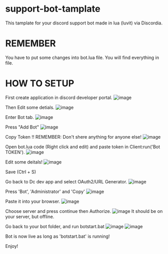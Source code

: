 # support-bot-tamplate
This tamplate for your discord support bot made in lua (luvit) via Discordia.

# REMEMBER
You have to put some changes into bot.lua file.
You will find everything in file.

# HOW TO SETUP

First create application in discord developer portal.
![image](https://user-images.githubusercontent.com/86526585/147913062-c20b03c4-b3d4-47d2-86bc-dc9925010b2b.png)

Then Edit some detials.
![image](https://user-images.githubusercontent.com/86526585/147913121-07dc4cba-f573-4842-bc74-5797ef0f5912.png)

Enter Bot tab.
![image](https://user-images.githubusercontent.com/86526585/147913151-461e25cc-fe30-4b11-99a7-025ac9ea9586.png)

Press "Add Bot"
![image](https://user-images.githubusercontent.com/86526585/147913243-9aaaca3c-ca67-4c4e-a851-d218cef52f42.png)

Copy Token
!! REMEMBER: Don't shere anything for anyone else!
![image](https://user-images.githubusercontent.com/86526585/147913468-95e8b873-7151-4068-a2e9-a35809be8c94.png)

Open bot.lua code (Right click and edit) and paste token in Client:run('Bot TOKEN').
![image](https://user-images.githubusercontent.com/86526585/147913619-e59fa3ab-1301-427a-9c95-5b607b2acfe8.png)

Edit some deitals!
![image](https://user-images.githubusercontent.com/86526585/147913959-554abf98-5587-49ca-8357-d89175d5d68d.png)

Save (Ctrl + S)

Go back to Dc dev app and select OAuth2/URL Generator.
![image](https://user-images.githubusercontent.com/86526585/147914115-47237f91-16ad-467d-9160-3dc23fc4ffbd.png)

Press 'Bot', 'Administrator' and 'Copy'
![image](https://user-images.githubusercontent.com/86526585/147914217-970ebb6f-a2fd-4bc1-a284-d3cff3081901.png)

Paste it into your browser.
![image](https://user-images.githubusercontent.com/86526585/147914275-0bc68afd-2aa3-4d73-b64c-e53f79845032.png)

Choose server and press continue then Authorize.
![image](https://user-images.githubusercontent.com/86526585/147914471-32b1a2c1-2ede-443d-ae4c-153805152bf3.png)
It should be on your server, but offline.

Go back to your bot folder, and run botstart.bat
![image](https://user-images.githubusercontent.com/86526585/147914621-61a4d086-4439-41de-b27c-e94783cc8b10.png)
![image](https://user-images.githubusercontent.com/86526585/147914667-389c063a-4400-40a8-96d2-fd3bdff24bc8.png)

Bot is now live as long as 'botstart.bat' is running!

Enjoy!


